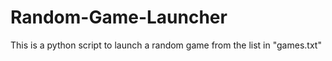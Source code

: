 # Random-Game-Launcher

This is a python script to launch a random game from the list in "games.txt"  
